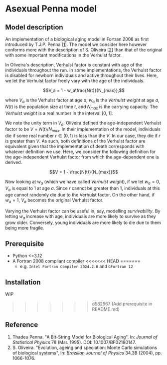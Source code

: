 # Asexual Penna model

## Model description

An implementation of a biological aging model in Fortran 2008 as first introduced by T.J.P. Penna \[[1](#Reference)\]. The model we consider here however conforms more with the description of S. Oliveira \[[2](#Reference)\] than that of the original with some important modifications in the Verhulst factor.

In Oliveira's description, Verhulst factor is constant with age of the individuals throughout the run. In some implementations, the Verhulst factor is disabled for newborn individuals and active throughout their lives. Here, we let the Verhulst factor freely vary with the age of the individuals.

$$V_a = 1 - w_a\frac{N(t)}{N_{max}},$$

where $V_a$ is the Verhulst factor at age $a$, $w_a$ is the *Verhulst weight* at age $a$, $N(t)$ is the population size at time $t$, and $N_{max}$ is the carrying capacity. The *Verhulst weight* is a real number in the interval [0, 1].

We note the unity term in $V_a$. Oliveira defined the age-independent Verhulst factor to be $V = N(t)/N_{max}$. In their implementation of the model, individuals die if some real number $r \in (0, 1)$ is less than the $V$. In our case, they die if $r$ is greater than $V$. As such, both definitions of the Verhulst factor are equivalent given that the implementation of death corresponds with whatever definition we use. Here, we consider the following definition for the age-independent Verhulst factor from which the age-dependent one is derived.

$$V = 1 - \frac{N(t)}{N_{max}}$$

Now looking at $w_a$ (which we have called *Verhulst weight*), if we let $w_a = 0$, $V_a$ is equal to 1 at age $a$. Since $r$ cannot be greater than 1, individuals at this age cannot randomly die due to the Verhulst factor. On the other hand, if $w_a = 1$, $V_a$ becomes the original Verhulst factor.

Varying the Verhulst factor can be useful in, say, modelling *survivability*. By letting $w_a$ increase with age, individuals are more likely to survive as they grow older. Conversely, young individuals are more likely to die due to them being more fragile.

## Prerequisite
- Python <=3.12
- A Fortran 2008 compliant compiler
<<<<<<< HEAD
=======
    - e.g. `Intel Fortran Compiler 2024.2.0` and `GFortran 12`

## Installation
WIP
>>>>>>> d582567 (Add prerequisite in README.md)

## Reference

1. Thadeu Penna. "A Bit-String Model for Biological Aging". In: *Journal of Statistical Physics* 78 (Mar. 1995). DOI: 10.1007/BF02180147.
2. S. Oliveira. "Evolution, ageing and speciation: Monte Carlo  simulations of biological systems", In: *Brazilian Journal of Physics* 34.3B (2004), pp. 1066-1076.
